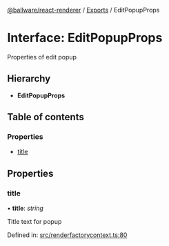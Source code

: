 [@ballware/react-renderer](../README.md) / [Exports](../modules.md) / EditPopupProps

# Interface: EditPopupProps

Properties of edit popup

## Hierarchy

* **EditPopupProps**

## Table of contents

### Properties

- [title](editpopupprops.md#title)

## Properties

### title

• **title**: *string*

Title text for popup

Defined in: [src/renderfactorycontext.ts:80](https://github.com/frankball/ballware-react-renderer/blob/0e29664/src/renderfactorycontext.ts#L80)
